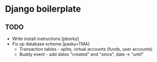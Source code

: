 Django boilerplate
==================


TODO
----

  * Write install instructions [pborky]
  * Fix up database scheme [pasky+TMA]
    * Transaction tables - splits, virtual accounts (funds, user accounts)
    * Buddy event - add dates "created" and "since", date -> "until"
